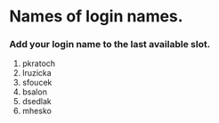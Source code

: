 # Names of login names.

### Add your login name to the last available slot.

1. pkratoch
2. lruzicka
3. sfoucek
4. bsalon
5. dsedlak
6. mhesko

